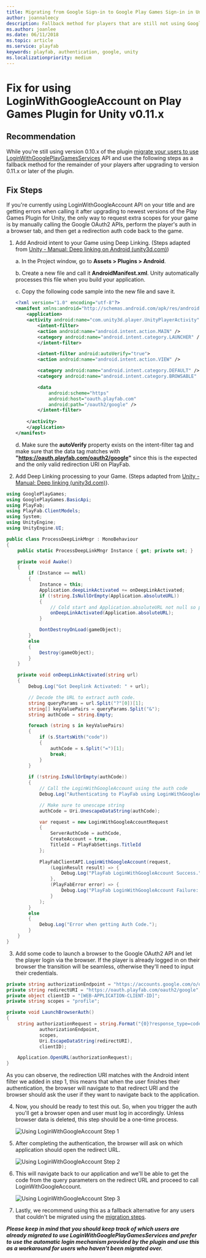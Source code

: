 ```yaml
---
title: Migrating from Google Sign-in to Google Play Games Sign-in in Unity Fallback
author: joannaleecy
description: Fallback method for players that are still not using Google Play Games identity after upgrading Play Games Pluging for Unity plugin. 
ms.author: joanlee
ms.date: 06/11/2018
ms.topic: article
ms.service: playfab
keywords: playfab, authentication, google, unity
ms.localizationpriority: medium
---
```


# Fix for using LoginWithGoogleAccount on Play Games Plugin for Unity v0.11.x

## Recommendation

While you're still using version 0.10.x of the plugin [migrate your users to use LoginWithGooglePlayGamesServices](google-play-games-sign-in-migration-details.md#migration-steps) API and use the following steps as a fallback method for the remainder of your players after upgrading to version 0.11.x or later of the plugin.

## Fix Steps

If you're currently using LoginWithGoogleAccount API on your title and are getting errors when calling it after upgrading to newest versions of the Play Games Plugin for Unity, the only way to request extra scopes for your game is by manually calling the Google OAuth2 APIs, perform the player's auth in a browser tab, and then get a redirection auth code back to the game.

1. Add Android intent to your Game using Deep Linking. (Steps adapted from [Unity - Manual: Deep linking on Android (unity3d.com)](https://docs.unity3d.com/2021.2/Documentation/Manual/deep-linking-android.html))

    a. In the Project window, go to **Assets > Plugins > Android**.

    b. Create a new file and call it **AndroidManifest.xml**. Unity automatically processes this file when you build your application.

    c. Copy the following code sample into the new file and save it.

    ```xml
    <?xml version="1.0" encoding="utf-8"?>
    <manifest xmlns:android="http://schemas.android.com/apk/res/android" xmlns:tools="http://schemas.android.com/tools">
        <application>
        <activity android:name="com.unity3d.player.UnityPlayerActivity" android:theme="@style/UnityThemeSelector">
            <intent-filter>
            <action android:name="android.intent.action.MAIN" />
            <category android:name="android.intent.category.LAUNCHER" />
            </intent-filter>
    
            <intent-filter android:autoVerify="true">
            <action android:name="android.intent.action.VIEW" />
    
            <category android:name="android.intent.category.DEFAULT" />
            <category android:name="android.intent.category.BROWSABLE" />
    
            <data
                android:scheme="https"
                android:host="oauth.playfab.com"
                android:path="/oauth2/google" />
            </intent-filter>
            
        </activity>
        </application>
    </manifest>
    ```

    d. Make sure the **autoVerify** property exists on the intent-filter tag and make sure that the data tag matches with **"https://oauth.playfab.com/oauth2/google"** since this is the expected and the only valid redirection URI on PlayFab.
 
2. Add Deep Linking processing to your Game. (Steps adapted from [Unity - Manual: Deep linking (unity3d.com)](https://docs.unity3d.com/2021.2/Documentation/Manual/deep-linking.html#using-deep-links)).

```csharp
using GooglePlayGames;
using GooglePlayGames.BasicApi;
using PlayFab;
using PlayFab.ClientModels;
using System;
using UnityEngine;
using UnityEngine.UI;

public class ProcessDeepLinkMngr : MonoBehaviour
{
    public static ProcessDeepLinkMngr Instance { get; private set; }

    private void Awake()
    {
        if (Instance == null)
        {
            Instance = this;
            Application.deepLinkActivated += onDeepLinkActivated;
            if (!string.IsNullOrEmpty(Application.absoluteURL))
            {
                // Cold start and Application.absoluteURL not null so process Deep Link.
                onDeepLinkActivated(Application.absoluteURL);
            }

            DontDestroyOnLoad(gameObject);
        }
        else
        {
            Destroy(gameObject);
        }
    }

    private void onDeepLinkActivated(string url)
    {
        Debug.Log("Got Deeplink Activated: " + url);

        // Decode the URL to extract auth code. 
        string queryParams = url.Split("?"[0])[1];
        string[] keyValuePairs = queryParams.Split("&");
        string authCode = string.Empty;

        foreach (string s in keyValuePairs)
        {
            if (s.StartsWith("code"))
            {
                authCode = s.Split("=")[1];
                break;
            }
        }
 
        if (!string.IsNullOrEmpty(authCode))
        {
            // Call the LoginWithGoogleAccount using the auth code
            Debug.Log("Authenticating to PlayFab using LoginWithGoogleAccount...");

            // Make sure to unescape string
            authCode = Uri.UnescapeDataString(authCode);

            var request = new LoginWithGoogleAccountRequest
            {
                ServerAuthCode = authCode,
                CreateAccount = true,
                TitleId = PlayFabSettings.TitleId
            };
 
            PlayFabClientAPI.LoginWithGoogleAccount(request,
                (LoginResult result) => {
                    Debug.Log("PlayFab LoginWithGoogleAccount Success.");
                },
                (PlayFabError error) => {
                    Debug.Log("PlayFab LoginWithGoogleAccount Failure: " + error.GenerateErrorReport());
                }
            );
        }
        else
        {
            Debug.Log("Error when getting Auth Code.");
        }
    }
}
```
 
3. Add some code to launch a browser to the Google OAuth2 API and let the player login via the browser. If the player is already logged in on their browser the transition will be seamless, otherwise they'll need to input their credentials.
 
```csharp
private string authorizationEndpoint = "https://accounts.google.com/o/oauth2/v2/auth";
private string redirectURI = "https://oauth.playfab.com/oauth2/google";
private object clientID = "[WEB-APPLICATION-CLIENT-ID]";
private string scopes = "profile";

private void LaunchBrowserAuth()
{
    string authorizationRequest = string.Format("{0}?response_type=code&scope={1}&redirect_uri={2}&client_id={3}",
            authorizationEndpoint,
            scopes,
            Uri.EscapeDataString(redirectURI),
            clientID);

    Application.OpenURL(authorizationRequest);
}
```
As you can observe, the redirection URI matches with the Android intent filter we added in step 1, this means that when the user finishes their authentication, the browser will navigate to that redirect URI and the browser should ask the user if they want to navigate back to the application.
 
4. Now, you should be ready to test this out. So, when you trigger the auth you'll get a browser open and user must log in accordingly. Unless browser data is deleted, this step should be a one-time process.
 
    ![Using LoginWithGoogleAccount Step 1](media/tutorials/google-unity/LWGA-fix-1.png)
 
5. After completing the authentication, the browser will ask on which application should open the redirect URL.
 
    ![Using LoginWithGoogleAccount Step 2](media/tutorials/google-unity/LWGA-fix-2.png)
 
6. This will navigate back to our application and we'll be able to get the code from the query parameters on the redirect URL and proceed to call LoginWithGoogleAccount.
 
    ![Using LoginWithGoogleAccount Step 3](media/tutorials/google-unity/LWGA-fix-3.png)
 
7. Lastly, we recommend using this as a fallback alternative for any users that couldn't be migrated using the [migration steps](google-play-games-sign-in-migration-details.md#migration-steps).
 
***Please keep in mind that you should keep track of which users are already migrated to use LoginWithGooglePlayGamesServices and prefer to use the automatic login mechanism provided by the plugin and use this as a workaround for users who haven't been migrated over.***
